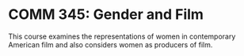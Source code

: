 # COMM 345: Gender and Film

This course examines the representations of women in contemporary American film and also considers women as producers of film.